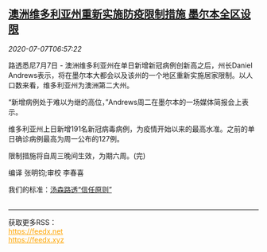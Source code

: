 <!--1594106593000-->
[澳洲维多利亚州重新实施防疫限制措施 墨尔本全区设限](https://cn.reuters.com/article/australia-epidemic-control-0707-tues-idCNKBS2480QY)
------

<div><i>2020-07-07T06:57:22</i></div><div class="StandardArticleBody_body"><p>路透悉尼7月7日 - 澳洲维多利亚州在单日新增新冠病例创新高之后，州长Daniel Andrews表示，将在墨尔本大都会以及该州的一个地区重新实施居家限制。以人口数来看，维多利亚州为澳洲第二大州。 </p><p>“新增病例处于难以为继的高位，”Andrews周二在墨尔本的一场媒体简报会上表示。 </p><p>维多利亚州上日新增191名新冠病毒病例，为疫情开始以来的最高水准。之前的单日确诊病例最高为周一公布的127例。 </p><p>限制措施将自周三晚间生效，为期六周。(完) </p><div class="Attribution_container"><div class="Attribution_attribution"><p class="Attribution_content">编译 张明钧;审校 李春喜 </p></div></div><div class="StandardArticleBody_trustBadgeContainer"><span class="StandardArticleBody_trustBadgeTitle">我们的标准：</span><span class="trustBadgeUrl"><a href="https://www.thomsonreuters.cn/content/dam/openweb/documents/pdf/china/brochures/about-us-1.pdf">汤森路透“信任原则”</a></span></div></div><br><hr><div>获取更多RSS：<br><a href="https://feedx.net" style="color:orange" target="_blank">https://feedx.net</a> <br><a href="https://feedx.xyz" style="color:orange" target="_blank">https://feedx.xyz</a><br></div>
